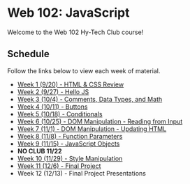 # Web 102: JavaScript
Welcome to the Web 102 Hy-Tech Club course!

## Schedule
Follow the links below to view each week of material.

- [Week 1 (9/20) - HTML & CSS Review](Week01/StudentDesc.md)
- [Week 2 (9/27) - Hello JS](Week02/StudentDesc.md)
- [Week 3 (10/4) - Comments, Data Types, and Math](Week03/StudentDesc.md)
- [Week 4 (10/11) - Buttons](Week04/StudentDesc.md)
- [Week 5 (10/18) - Conditionals](Week05/StudentDesc.md)
- [Week 6 (10/25) - DOM Manipulation - Reading from Input](Week06/StudentDesc.md)
- [Week 7 (11/1) - DOM Manipulation - Updating HTML](Week07/StudentDesc.md)
- [Week 8 (11/8) - Function Parameters](Week08/StudentDesc.md)
- [Week 9 (11/15) - JavaScript Objects](Week09/StudentDesc.md)
- **NO CLUB 11/22**
- [Week 10 (11/29) - Style Manipulation](Week10/StudentDesc.md)
- [Week 11 (12/6) - Final Project](Week11/StudentDesc.md)
- Week 12 (12/13) - Final Project Presentations
